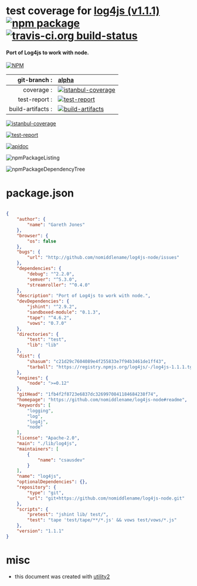 # test coverage for  [log4js (v1.1.1)](https://github.com/nomiddlename/log4js-node#readme)  [![npm package](https://img.shields.io/npm/v/npmtest-log4js.svg?style=flat-square)](https://www.npmjs.org/package/npmtest-log4js) [![travis-ci.org build-status](https://api.travis-ci.org/npmtest/node-npmtest-log4js.svg)](https://travis-ci.org/npmtest/node-npmtest-log4js)
#### Port of Log4js to work with node.

[![NPM](https://nodei.co/npm/log4js.png?downloads=true&downloadRank=true&stars=true)](https://www.npmjs.com/package/log4js)

| git-branch : | [alpha](https://github.com/npmtest/node-npmtest-log4js/tree/alpha)|
|--:|:--|
| coverage : | [![istanbul-coverage](https://npmtest.github.io/node-npmtest-log4js/build/coverage.badge.svg)](https://npmtest.github.io/node-npmtest-log4js/build/coverage.html/index.html)|
| test-report : | [![test-report](https://npmtest.github.io/node-npmtest-log4js/build/test-report.badge.svg)](https://npmtest.github.io/node-npmtest-log4js/build/test-report.html)|
| build-artifacts : | [![build-artifacts](https://npmtest.github.io/node-npmtest-log4js/glyphicons_144_folder_open.png)](https://github.com/npmtest/node-npmtest-log4js/tree/gh-pages/build)|

[![istanbul-coverage](https://npmtest.github.io/node-npmtest-log4js/build/screenCapture.buildCi.browser.%252Ftmp%252Fbuild%252Fcoverage.lib.html.png)](https://npmtest.github.io/node-npmtest-log4js/build/coverage.html/index.html)

[![test-report](https://npmtest.github.io/node-npmtest-log4js/build/screenCapture.buildCi.browser.%252Ftmp%252Fbuild%252Ftest-report.html.png)](https://npmtest.github.io/node-npmtest-log4js/build/test-report.html)

[![apidoc](https://npmdoc.github.io/node-npmdoc-log4js/build/screenCapture.buildCi.browser.%252Ftmp%252Fbuild%252Fapidoc.html.png)](https://npmdoc.github.io/node-npmdoc-log4js/build/apidoc.html)

![npmPackageListing](https://npmtest.github.io/node-npmtest-log4js/build/screenCapture.npmPackageListing.svg)

![npmPackageDependencyTree](https://npmtest.github.io/node-npmtest-log4js/build/screenCapture.npmPackageDependencyTree.svg)



# package.json

```json

{
    "author": {
        "name": "Gareth Jones"
    },
    "browser": {
        "os": false
    },
    "bugs": {
        "url": "http://github.com/nomiddlename/log4js-node/issues"
    },
    "dependencies": {
        "debug": "^2.2.0",
        "semver": "^5.3.0",
        "streamroller": "^0.4.0"
    },
    "description": "Port of Log4js to work with node.",
    "devDependencies": {
        "jshint": "^2.9.2",
        "sandboxed-module": "0.1.3",
        "tape": "^4.6.2",
        "vows": "0.7.0"
    },
    "directories": {
        "test": "test",
        "lib": "lib"
    },
    "dist": {
        "shasum": "c21d29c7604089e4f255833e7f94b3461de1ff43",
        "tarball": "https://registry.npmjs.org/log4js/-/log4js-1.1.1.tgz"
    },
    "engines": {
        "node": ">=0.12"
    },
    "gitHead": "1fb4f2f8723e6837dc3269970841184684238f74",
    "homepage": "https://github.com/nomiddlename/log4js-node#readme",
    "keywords": [
        "logging",
        "log",
        "log4j",
        "node"
    ],
    "license": "Apache-2.0",
    "main": "./lib/log4js",
    "maintainers": [
        {
            "name": "csausdev"
        }
    ],
    "name": "log4js",
    "optionalDependencies": {},
    "repository": {
        "type": "git",
        "url": "git+https://github.com/nomiddlename/log4js-node.git"
    },
    "scripts": {
        "pretest": "jshint lib/ test/",
        "test": "tape 'test/tape/**/*.js' && vows test/vows/*.js"
    },
    "version": "1.1.1"
}
```



# misc
- this document was created with [utility2](https://github.com/kaizhu256/node-utility2)
